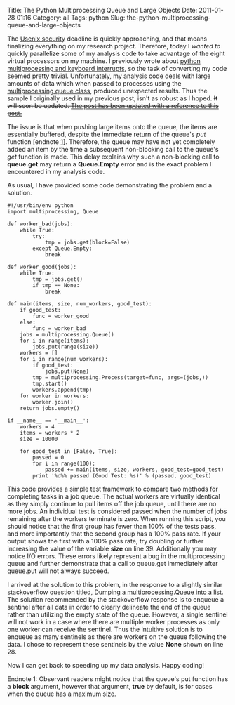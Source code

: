 Title: The Python Multiprocessing Queue and Large Objects
Date: 2011-01-28 01:16
Category: all
Tags: python
Slug: the-python-multiprocessing-queue-and-large-objects

The [Usenix security][] deadline is quickly approaching, and that means
finalizing everything on my research project. Therefore, today I *wanted to*
quickly parallelize some of my analysis code to take advantage of the eight
virtual processors on my machine. I previously wrote about [python
multiprocessing and keyboard interrupts][], so the task of converting my code
seemed pretty trivial. Unfortunately, my analysis code deals with large amounts
of data which when passed to processes using the [multiprocessing queue
class][], produced unexpected results. Thus the sample I originally used in my
previous post, isn't as robust as I hoped. <del>It will soon be updated.<del>
<ins datetime="2011-01-28T19:08:44+00:00">The post has been updated with a
reference to this post.</ins>

The issue is that when pushing large items onto the queue, the items are
essentially buffered, despite the immediate return of the queue's *put*
function [endnote [1][]]. Therefore, the queue may have not yet completely
added an item by the time a subsequent non-blocking call to the queue's *get*
function is made. This delay explains why such a non-blocking call to
**queue.get** may return a **Queue.Empty** error and is the exact problem I
encountered in my analysis code.

As usual, I have provided some code demonstrating the problem and a solution.

    #!/usr/bin/env python
    import multiprocessing, Queue

    def worker_bad(jobs):
        while True:
            try:
                tmp = jobs.get(block=False)
            except Queue.Empty:
                break

    def worker_good(jobs):
        while True:
            tmp = jobs.get()
            if tmp == None:
                break

    def main(items, size, num_workers, good_test):
        if good_test:
            func = worker_good
        else:
            func = worker_bad
        jobs = multiprocessing.Queue()
        for i in range(items):
            jobs.put(range(size))
        workers = []
        for i in range(num_workers):
            if good_test:
                jobs.put(None)
            tmp = multiprocessing.Process(target=func, args=(jobs,))
            tmp.start()
            workers.append(tmp)
        for worker in workers:
            worker.join()
        return jobs.empty()

    if __name__ == '__main__':
        workers = 4
        items = workers * 2
        size = 10000

        for good_test in [False, True]:
            passed = 0
            for i in range(100):
                passed += main(items, size, workers, good_test=good_test)
            print '%d%% passed (Good Test: %s)' % (passed, good_test)

This code provides a simple test framework to compare two methods for
completing tasks in a job queue. The actual workers are virtually identical as
they simply continue to pull items off the job queue, until there are no more
jobs. An individual test is considered passed when the number of jobs remaining
after the workers terminate is zero. When running this script, you should
notice that the first group has fewer than 100% of the tests pass, and more
importantly that the second group has a 100% pass rate. If your output shows
the first with a 100% pass rate, try doubling or further increasing the value
of the variable **size** on line 39. Additionally you may notice I/O errors.
These errors likely represent a bug in the multiprocessing queue and further
demonstrate that a call to queue.get immediately after queue.put will not
always succeed.

I arrived at the solution to this problem, in the response to a slightly
similar stackoverflow question titled, [Dumping a multiprocessing.Queue into a
list][]. The solution recommended by the stackoverflow response is to enqueue a
sentinel after all data in order to clearly delineate the end of the queue
rather than utilizing the empty state of the queue. However, a single sentinel
will not work in a case where there are multiple worker processes as only one
worker can receive the sentinel. Thus the intuitive solution is to enqueue as
many sentinels as there are workers on the queue following the data. I chose to
represent these sentinels by the value **None** shown on line 28.

Now I can get back to speeding up my data analysis. Happy coding!

<a name="ref1"></a>Endnote 1: Observant readers might notice that the queue's
put function has a **block** argument, however that argument, **true** by
default, is for cases when the queue has a maximum size.

  [Usenix security]: http://usenix.org/events/sec11/
  [python multiprocessing and keyboard interrupts]: /2010/08/26/python-multiprocessing-and-keyboardinterrupt/
  [multiprocessing queue class]: http://docs.python.org/library/multiprocessing.html#multiprocessing.Queue
  [1]: #ref1
  [Dumping a multiprocessing.Queue into a list]: http://stackoverflow.com/questions/1540822/dumping-a-multiprocessing-queue-into-a-list
